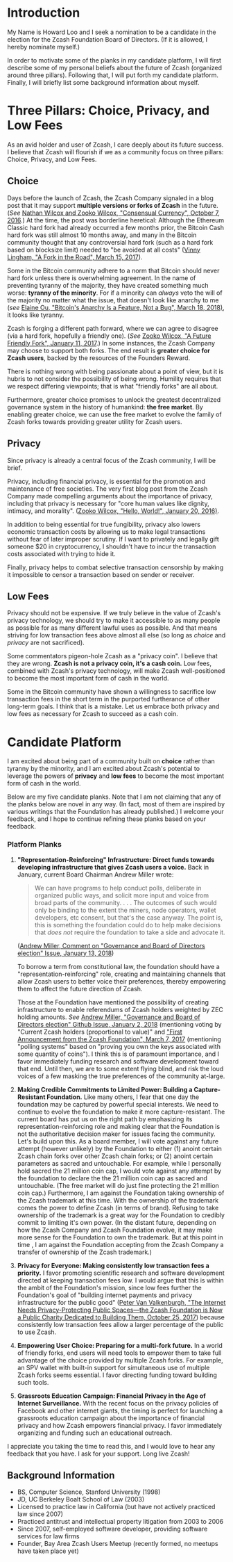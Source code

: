 # Introduction
My Name is Howard Loo and I seek a nomination to be a candidate in the election for the Zcash Foundation Board of Directors. (If it is allowed, I hereby nominate myself.)
 
In order to motivate some of the planks in my candidate platform, I will first describe some of my personal beliefs about the future of Zcash (organized around three pillars). Following that, I will put forth my candidate platform. Finally, I will briefly list some background information about myself.
 
# Three Pillars: Choice, Privacy, and Low Fees
As an avid holder and user of Zcash, I care deeply about its future success. I believe that Zcash will flourish if we as a community focus on three pillars: Choice, Privacy, and Low Fees.
## Choice
Days before the launch of Zcash, the Zcash Company signaled in a blog post that it may support **multiple versions or forks of Zcash** in the future. (*See* [Nathan Wilcox and Zooko Wilcox, "Consensual Currency", October 7, 2016](https://z.cash/fr/blog/consensual-currency.html).) At the time, the post was borderline heretical: Although the Ethereum Classic hard fork had already occurred a few months prior, the Bitcoin Cash hard fork was still almost 10 months away, and many in the Bitcoin community thought that any controversial hard fork (such as a hard fork based on blocksize limit) needed to "be avoided at all costs" ([Vinny Lingham, "A Fork in the Road", March 15, 2017](https://vinnylingham.com/a-fork-in-the-road-70288fd3c046)).

Some in the Bitcoin community adhere to a norm that Bitcoin should never hard fork unless there is overwhelming agreement. In the name of preventing tyranny of the majority, they have created something much worse: **tyranny of the minority**. For if a minority can *always* veto the will of the majority no matter what the issue, that doesn't look like anarchy to me (*see* [Elaine Ou, "Bitcoin's Anarchy Is a Feature, Not a Bug", March 18, 2018)](https://www.bloomberg.com/view/articles/2018-03-14/bitcoin-blockchain-demonstrates-the-value-of-anarchy), it looks like tyranny.

Zcash is forging a different path forward, where we can agree to disagree (via a hard fork, hopefully a friendly one). (*See* [Zooko Wilcox, "A Future Friendly Fork", January 11, 2017](https://blog.z.cash/future-friendly-fork/).) In some instances, the Zcash Company may choose to support both forks. The end result is **greater choice for Zcash users**, backed by the resources of the Founders Reward.

There is nothing wrong with being passionate about a point of view, but it is hubris to not consider the possibility of being wrong. Humility requires that we respect differing viewpoints; that is what "friendly forks" are all about.

Furthermore, greater choice promises to unlock the greatest decentralized governance system in the history of humankind: **the free market**. By enabling greater choice, we can use the free market to evolve the family of Zcash forks towards providing greater utility for Zcash users.

## Privacy

Since privacy is already a central focus of the Zcash community, I will be brief.

Privacy, including financial privacy, is essential for the promotion and maintenance of free societies. The very first blog post from the Zcash Company made compelling arguments about the importance of privacy, including that privacy is necessary for "core human values like dignity, intimacy, and morality". ([Zooko Wilcox, "Hello, World!", January 20, 2016)](https://blog.z.cash/helloworld/).

In addition to being essential for true fungibility, privacy also lowers economic transaction costs by allowing us to make legal transactions without fear of later improper scrutiny. If I want to privately and legally gift someone $20 in cryptocurrency, I shouldn't have to incur the transaction costs associated with trying to hide it.

Finally, privacy helps to combat selective transaction censorship by making it impossible to censor a transaction based on sender or receiver.

## Low Fees

Privacy should not be expensive. If we truly believe in the value of Zcash's privacy technology, we should try to make it accessible to as many people as possible for as many different lawful uses as possible. And that means striving for low transaction fees above almost all else (so long as *choice* and *privacy* are not sacrificed).

Some commentators pigeon-hole Zcash as a "privacy coin". I believe that they are wrong. **Zcash is not a privacy coin, it's a cash coin.** Low fees, combined with Zcash's privacy technology, will make Zcash well-positioned to become the most important form of cash in the world.

Some in the Bitcoin community have shown a willingness to sacrifice low transaction fees in the short term in the purported furtherance of other long-term goals. I think that is a mistake. Let us embrace both privacy and low fees as necessary for Zcash to succeed as a cash coin.

# Candidate Platform
 
 I am excited about being part of a community built on **choice** rather than tyranny by the minority, and I am excited about Zcash's potential to leverage the powers of **privacy** and **low fees** to become the most important form of cash in the world.

Below are my five candidate planks. Note that I am not claiming that any of the planks below are novel in any way. (In fact, most of them are inspired by various writings that the Foundation has already published.) I welcome your feedback, and I hope to continue refining these planks based on your feedback.

### Platform Planks

1. **"Representation-Reinforcing" Infrastructure: Direct funds towards developing infrastructure that gives Zcash users a voice.** Back in January, current Board Chairman Andrew Miller wrote:
   > We can have programs to help conduct polls, deliberate in organized public ways, and solicit more input and voice from broad parts of the community. . . . The outcomes of such would only be binding to the extent the miners, node operators, wallet developers, etc consent, but that's the case anyway. The point is, this is something the foundation could do to help make decisions that *does not* require the foundation to take a side and advocate it.
 
   ([Andrew Miller, Comment on "Governance and Board of Directors election" Issue, January 13, 2018](https://github.com/ZcashFoundation/ZcashFoundation/issues/56#issuecomment-357460647))

	To borrow a term from constitutional law, the foundation should have a "representation-reinforcing" role, creating and maintaining channels that allow Zcash users to better voice their preferences, thereby empowering them to affect the future direction of Zcash.
	
	Those at the Foundation have mentioned the possibility of creating infrastructure to enable referendums of Zcash holders weighted by ZEC holding amounts. *See* [Andrew Miller, "Governance and Board of Directors election" Github Issue, January 2, 2018](https://github.com/ZcashFoundation/ZcashFoundation/issues/56) (mentioning voting by "Current Zcash holders (proportional to value)" and ["First Announcement from the Zcash Foundation", March 7, 2017](https://z.cash.foundation//blog/hello-world/) (mentioning "polling systems" based on "proving you own the keys associated with some quantity of coins"). I think this is of paramount importance, and I favor immediately funding research and software development toward that end. Until then, we are to some extent flying blind, and risk the loud voices of a few masking the true preferences of the community at-large.
2. **Making Credible Commitments to Limited Power: Building a Capture-Resistant Foundation.** Like many others, I fear that one day the foundation may be captured by powerful special interests. We need to continue to evolve the foundation to make it more capture-resistant. The current board has put us on the right path by emphasizing its representation-reinforcing role and making clear that the Foundation is not the authoritative decision maker for issues facing the community. Let's build upon this. As a board member, I will vote against any future attempt (however unlikely) by the Foundation to either (1)  anoint certain Zcash chain forks over other Zcash chain forks; or (2) anoint certain parameters as sacred and untouchable. For example, while I personally hold sacred the 21 million coin cap, I would vote against any attempt by the foundation to declare the the 21 million coin cap as sacred and untouchable. (The free market will do just fine protecting the 21 million coin cap.) Furthermore, I am against the Foundation taking ownership of the Zcash trademark at this time. With the ownership of the trademark comes the power to define Zcash (in terms of brand). Refusing to take ownership of the trademark is a great way for the Foundation to credibly commit to limiting it's own power. (In the distant future, depending on how the Zcash Company and Zcash Foundation evolve, it may make more sense for the Foundation to own the trademark. But at this point in time , I am against the Foundation accepting from the Zcash Company a transfer of ownership of the Zcash trademark.)
3. **Privacy for Everyone: Making consistently low transaction fees a priority.** I favor promoting scientific research and software development directed at keeping transaction fees low. I would argue that this is within the ambit of the Foundation's mission, since low fees further the Foundation's goal of "building internet payments and privacy infrastructure for the public good" ([Peter Van Valkenburgh, "The Internet Needs Privacy-Protecting Public Spaces&mdash;the Zcash Foundation is Now a Public Charity Dedicated to Building Them, October 25, 2017](https://z.cash.foundation/blog/zcash-foundation-officially-nonprofit/)) because consistently low transaction fees allow a larger percentage of the public to use Zcash.
4. **Empowering User Choice: Preparing for a multi-fork future.** In a world of friendly forks, end users will need tools to empower them to take full advantage of the choice provided by multiple Zcash forks. For example, an SPV wallet with built-in support for simultaneous use of multiple Zcash forks seems essential. I favor directing funding toward building such tools.
5. **Grassroots Education Campaign: Financial Privacy in the Age of Internet Surveillance.** With the recent focus on the privacy policies of Facebook and other internet giants, the timing is perfect for launching a grassroots education campaign about the importance of financial privacy and how Zcash empowers financial privacy. I favor immediately organizing and funding such an educational outreach.


I appreciate you taking the time to read this, and I would love to hear any feedback that you have. I ask for your support.  Long live Zcash!
## Background Information

- BS, Computer Science, Stanford University (1998)
- JD, UC Berkeley Boalt School of Law (2003)
- Licensed to practice law in California (but have not actively practiced law since 2007)
- Practiced antitrust and intellectual property litigation from 2003 to 2006
- Since 2007, self-employed software developer, providing software services for law firms
- Founder, Bay Area Zcash Users Meetup (recently formed, no meetups have taken place yet)
